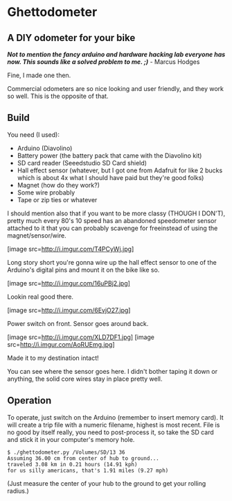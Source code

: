 # Ghettodometer

## A DIY odometer for your bike
  
  
***Not to mention the fancy arduino and hardware hacking lab everyone has now. This sounds like a solved problem to me. ;)*** - Marcus Hodges

Fine, I made one then.

Commercial odometers are so nice looking and user friendly, and they work so well. This is the opposite of that.

## Build

You need (I used):  
* Arduino (Diavolino)  
* Battery power (the battery pack that came with the Diavolino kit)  
* SD card reader (Seeedstudio SD Card shield)  
* Hall effect sensor (whatever, but I got one from Adafruit for like 2 bucks which is about 4x what I should have paid but they're good folks)  
* Magnet (how do they work?)  
* Some wire probably  
* Tape or zip ties or whatever

I should mention also that if you want to be more classy (THOUGH I DON'T), pretty much every 80's 10 speed has an abandoned speedometer sensor attached to it that you can probably scavenge for freeinstead of using the magnet/sensor/wire.

[image src=http://i.imgur.com/T4PCyWj.jpg]

Long story short you're gonna wire up the hall effect sensor to one of the Arduino's digital pins and mount it on the bike like so. 

[image src=http://i.imgur.com/16uPBj2.jpg]

Lookin real good there.

[image src=http://i.imgur.com/6EvjO27.jpg]

Power switch on front. Sensor goes around back. 

[image src=http://i.imgur.com/XLD7DF1.jpg]
[image src=http://i.imgur.com/AoRUEmg.jpg]

Made it to my destination intact!

You can see where the sensor goes here. I didn't bother taping it down or anything, the solid core wires stay in place pretty well. 

## Operation

To operate, just switch on the Arduino (remember to insert memory card). It will create a trip file with a numeric filename, highest is most recent. File is no good by itself really, you need to post-process it, so take the SD card and stick it in your computer's memory hole.

	$ ./ghettodometer.py /Volumes/SD/13 36
	Assuming 36.00 cm from center of hub to ground...
	traveled 3.08 km in 0.21 hours (14.91 kph)
	for us silly americans, that's 1.91 miles (9.27 mph)
	
(Just measure the center of your hub to the ground to get your rolling radius.)	

